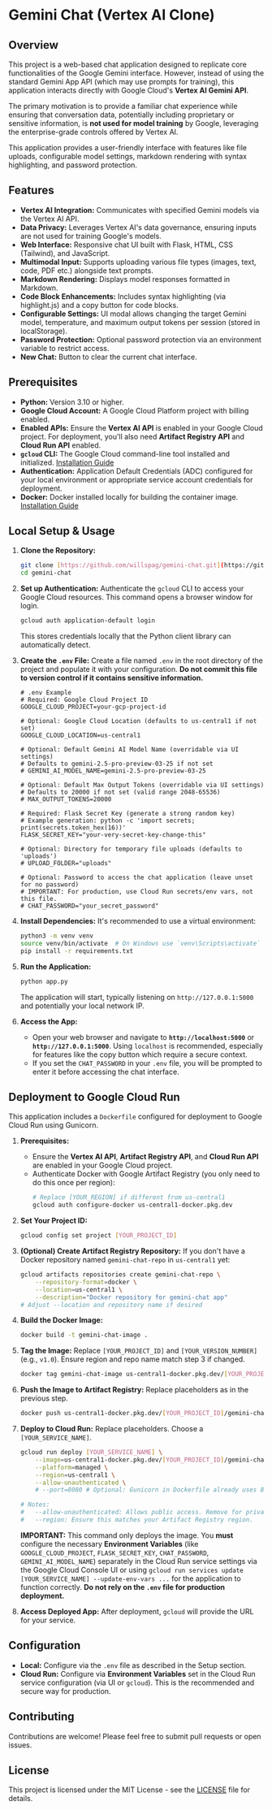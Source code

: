 # Gemini Chat (Vertex AI Clone)

## Overview

This project is a web-based chat application designed to replicate core functionalities of the Google Gemini interface. However, instead of using the standard Gemini App API (which may use prompts for training), this application interacts directly with Google Cloud's **Vertex AI Gemini API**.

The primary motivation is to provide a familiar chat experience while ensuring that conversation data, potentially including proprietary or sensitive information, is **not used for model training** by Google, leveraging the enterprise-grade controls offered by Vertex AI.

This application provides a user-friendly interface with features like file uploads, configurable model settings, markdown rendering with syntax highlighting, and password protection.

## Features

* **Vertex AI Integration:** Communicates with specified Gemini models via the Vertex AI API.
* **Data Privacy:** Leverages Vertex AI's data governance, ensuring inputs are not used for training Google's models.
* **Web Interface:** Responsive chat UI built with Flask, HTML, CSS (Tailwind), and JavaScript.
* **Multimodal Input:** Supports uploading various file types (images, text, code, PDF etc.) alongside text prompts.
* **Markdown Rendering:** Displays model responses formatted in Markdown.
* **Code Block Enhancements:** Includes syntax highlighting (via highlight.js) and a copy button for code blocks.
* **Configurable Settings:** UI modal allows changing the target Gemini model, temperature, and maximum output tokens per session (stored in localStorage).
* **Password Protection:** Optional password protection via an environment variable to restrict access.
* **New Chat:** Button to clear the current chat interface.

## Prerequisites

* **Python:** Version 3.10 or higher.
* **Google Cloud Account:** A Google Cloud Platform project with billing enabled.
* **Enabled APIs:** Ensure the **Vertex AI API** is enabled in your Google Cloud project. For deployment, you'll also need **Artifact Registry API** and **Cloud Run API** enabled.
* **`gcloud` CLI:** The Google Cloud command-line tool installed and initialized. [Installation Guide](https://cloud.google.com/sdk/docs/install)
* **Authentication:** Application Default Credentials (ADC) configured for your local environment or appropriate service account credentials for deployment.
* **Docker:** Docker installed locally for building the container image. [Installation Guide](https://docs.docker.com/engine/install/)

## Local Setup & Usage

1.  **Clone the Repository:**
    ```bash
    git clone [https://github.com/willspag/gemini-chat.git](https://github.com/willspag/gemini-chat.git)
    cd gemini-chat
    ```

2.  **Set up Authentication:**
    Authenticate the `gcloud` CLI to access your Google Cloud resources. This command opens a browser window for login.
    ```bash
    gcloud auth application-default login
    ```
    This stores credentials locally that the Python client library can automatically detect.

3.  **Create the `.env` File:**
    Create a file named `.env` in the root directory of the project and populate it with your configuration. **Do not commit this file to version control if it contains sensitive information.**

    ```plaintext
    # .env Example
    # Required: Google Cloud Project ID
    GOOGLE_CLOUD_PROJECT=your-gcp-project-id

    # Optional: Google Cloud Location (defaults to us-central1 if not set)
    GOOGLE_CLOUD_LOCATION=us-central1

    # Optional: Default Gemini AI Model Name (overridable via UI settings)
    # Defaults to gemini-2.5-pro-preview-03-25 if not set
    # GEMINI_AI_MODEL_NAME=gemini-2.5-pro-preview-03-25

    # Optional: Default Max Output Tokens (overridable via UI settings)
    # Defaults to 20000 if not set (valid range 2048-65536)
    # MAX_OUTPUT_TOKENS=20000

    # Required: Flask Secret Key (generate a strong random key)
    # Example generation: python -c 'import secrets; print(secrets.token_hex(16))'
    FLASK_SECRET_KEY="your-very-secret-key-change-this"

    # Optional: Directory for temporary file uploads (defaults to 'uploads')
    # UPLOAD_FOLDER="uploads"

    # Optional: Password to access the chat application (leave unset for no password)
    # IMPORTANT: For production, use Cloud Run secrets/env vars, not this file.
    # CHAT_PASSWORD="your_secret_password"
    ```

4.  **Install Dependencies:**
    It's recommended to use a virtual environment:
    ```bash
    python3 -m venv venv
    source venv/bin/activate  # On Windows use `venv\Scripts\activate`
    pip install -r requirements.txt
    ```

5.  **Run the Application:**
    ```bash
    python app.py
    ```
    The application will start, typically listening on `http://127.0.0.1:5000` and potentially your local network IP.

6.  **Access the App:**
    * Open your web browser and navigate to **`http://localhost:5000`** or **`http://127.0.0.1:5000`**. Using `localhost` is recommended, especially for features like the copy button which require a secure context.
    * If you set the `CHAT_PASSWORD` in your `.env` file, you will be prompted to enter it before accessing the chat interface.

## Deployment to Google Cloud Run

This application includes a `Dockerfile` configured for deployment to Google Cloud Run using Gunicorn.

1.  **Prerequisites:**
    * Ensure the **Vertex AI API**, **Artifact Registry API**, and **Cloud Run API** are enabled in your Google Cloud project.
    * Authenticate Docker with Google Artifact Registry (you only need to do this once per region):
        ```bash
        # Replace [YOUR_REGION] if different from us-central1
        gcloud auth configure-docker us-central1-docker.pkg.dev
        ```

2.  **Set Your Project ID:**
    ```bash
    gcloud config set project [YOUR_PROJECT_ID]
    ```

3.  **(Optional) Create Artifact Registry Repository:**
    If you don't have a Docker repository named `gemini-chat-repo` in `us-central1` yet:
    ```bash
    gcloud artifacts repositories create gemini-chat-repo \
        --repository-format=docker \
        --location=us-central1 \
        --description="Docker repository for gemini-chat app"
    # Adjust --location and repository name if desired
    ```

4.  **Build the Docker Image:**
    ```bash
    docker build -t gemini-chat-image .
    ```

5.  **Tag the Image:**
    Replace `[YOUR_PROJECT_ID]` and `[YOUR_VERSION_NUMBER]` (e.g., `v1.0`). Ensure region and repo name match step 3 if changed.
    ```bash
    docker tag gemini-chat-image us-central1-docker.pkg.dev/[YOUR_PROJECT_ID]/gemini-chat-repo/gemini-chat-image:v[YOUR_VERSION_NUMBER]
    ```

6.  **Push the Image to Artifact Registry:**
    Replace placeholders as in the previous step.
    ```bash
    docker push us-central1-docker.pkg.dev/[YOUR_PROJECT_ID]/gemini-chat-repo/gemini-chat-image:v[YOUR_VERSION_NUMBER]
    ```

7.  **Deploy to Cloud Run:**
    Replace placeholders. Choose a `[YOUR_SERVICE_NAME]`.
    ```bash
    gcloud run deploy [YOUR_SERVICE_NAME] \
        --image=us-central1-docker.pkg.dev/[YOUR_PROJECT_ID]/gemini-chat-repo/gemini-chat-image:v[YOUR_VERSION_NUMBER] \
        --platform=managed \
        --region=us-central1 \
        --allow-unauthenticated \
        # --port=8080 # Optional: Gunicorn in Dockerfile already uses 8080

    # Notes:
    #   --allow-unauthenticated: Allows public access. Remove for private access (requires IAM configuration).
    #   --region: Ensure this matches your Artifact Registry region.
    ```
    **IMPORTANT:** This command only deploys the image. You **must** configure the necessary **Environment Variables** (like `GOOGLE_CLOUD_PROJECT`, `FLASK_SECRET_KEY`, `CHAT_PASSWORD`, `GEMINI_AI_MODEL_NAME`) separately in the Cloud Run service settings via the Google Cloud Console UI or using `gcloud run services update [YOUR_SERVICE_NAME] --update-env-vars ...` for the application to function correctly. **Do not rely on the `.env` file for production deployment.**

8.  **Access Deployed App:** After deployment, `gcloud` will provide the URL for your service.

## Configuration

* **Local:** Configure via the `.env` file as described in the Setup section.
* **Cloud Run:** Configure via **Environment Variables** set in the Cloud Run service configuration (via UI or `gcloud`). This is the recommended and secure way for production.

## Contributing

Contributions are welcome! Please feel free to submit pull requests or open issues.

## License

This project is licensed under the MIT License - see the [LICENSE](LICENSE) file for details.

